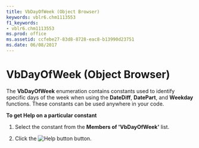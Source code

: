 ```yaml
---
title: VbDayOfWeek (Object Browser)
keywords: vblr6.chm1113553
f1_keywords:
- vblr6.chm1113553
ms.prod: office
ms.assetid: ccfebe27-83d8-8728-eac8-b13990d23751
ms.date: 06/08/2017
---
```



# VbDayOfWeek (Object Browser)

The **VbDayOfWeek** enumeration contains constants used to identify specific days of the week when using the **DateDiff**, **DatePart**, and **Weekday** functions. These constants can be used anywhere in your code.

 **To get Help on a particular constant**




1. Select the constant from the **Members of 'VbDayOfWeek'** list.
    
2. Click the 
![Help button](images/but_help_ZA01201583.gif) button.
    


